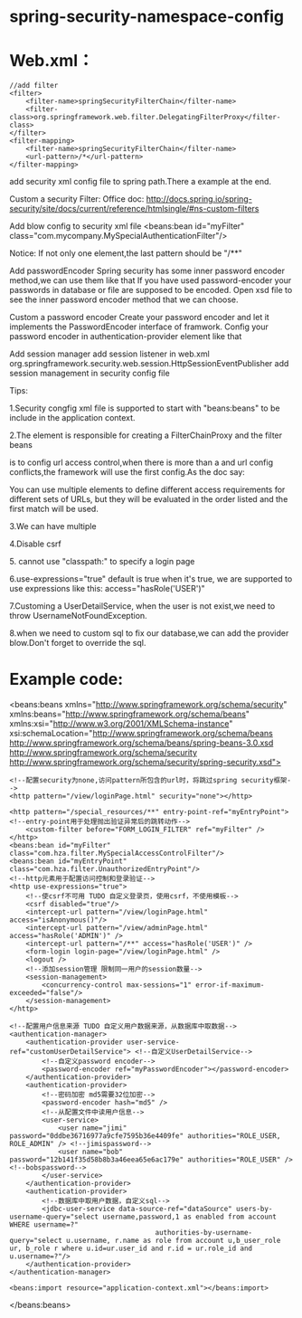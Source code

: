 # spring-security-namespace-config
#  Web.xml：
	//add filter
	<filter>
		<filter-name>springSecurityFilterChain</filter-name>
		<filter-class>org.springframework.web.filter.DelegatingFilterProxy</filter-class>
	</filter>
	<filter-mapping>
		<filter-name>springSecurityFilterChain</filter-name>
		<url-pattern>/*</url-pattern>
	</filter-mapping>

add security xml config file to spring path.There a example at the end.

Custom a security Filter:
Office doc: http://docs.spring.io/spring-security/site/docs/current/reference/htmlsingle/#ns-custom-filters

Add blow config to security xml file
<http>
<custom-filter before="FORM_LOGIN_FILTER" ref="myFilter" />
</http>
<beans:bean id="myFilter" class="com.mycompany.MySpecialAuthenticationFilter"/>

Notice: If not only one <http> element,the last <http> pattern should be "/**"

Add passwordEncoder
Spring security has some inner password encoder method,we can use them like that
<password-encoder hash="md5" />
If you have used password-encoder your passwords in database or file are supposed to be encoded.
Open xsd file to see the inner password encoder method that we can choose.

Custom a password encoder
Create your password encoder and let it implements the PasswordEncoder interface of framwork.
Config your password encoder in authentication-provider element like that
<authentication-provider user-service-ref="customUserDetailService"> <!--自定义UserDetailService-->
            <!--自定义password encoder-->
            <password-encoder ref="myPasswordEncoder"></password-encoder>
        </authentication-provider>

Add session manager
add session listener in web.xml
  <listener>
    <listener-class>org.springframework.security.web.session.HttpSessionEventPublisher</listener-class>
  </listener>
add session management in security config file
	<session-management>
            <concurrency-control max-sessions="1" error-if-maximum-exceeded="false"/>
        </session-management>

Tips:

1.Security congfig xml file is supported to start with "beans:beans" to be include in the application context.

2.The <http> element is responsible for creating a FilterChainProxy and the filter beans

<intercept-url> is to config url access control,when there is more than a <intercept-url> and url config conflicts,the framework will use the first config.As the doc say:

You can use multiple <intercept-url> elements to define different access requirements for different sets of URLs, but they will be evaluated in the order listed and the first match will be used. 

3.We can have multiple <authentication-provider>

4.Disable csrf 
<csrf disabled="true"/>

5.<form-login login-page="/view/loginPage.html"/>
cannot use "classpath:" to specify a login page

6.use-expressions="true" default is true 
when it's true, we are supported to use expressions like this: access="hasRole('USER')"

7.Customing a UserDetailService, when the user is not exist,we need to throw UsernameNotFoundException.

8.when we need to custom sql to fix our database,we can add the provider blow.Don't forget to override the sql.
<authentication-provider>
            <!--数据库中取用户数据，自定义sql-->
            <jdbc-user-service data-source-ref="dataSource" users-by-username-query="select username,password,1 as enabled from account WHERE username=?"
                                        authorities-by-username-query="select u.username, r.name as role from account u,b_user_role ur, b_role r where u.id=ur.user_id and r.id = ur.role_id and u.username=?"/>
        </authentication-provider>



# Example code:
<beans:beans xmlns="http://www.springframework.org/schema/security"
             xmlns:beans="http://www.springframework.org/schema/beans"
             xmlns:xsi="http://www.w3.org/2001/XMLSchema-instance"
             xsi:schemaLocation="http://www.springframework.org/schema/beans
        http://www.springframework.org/schema/beans/spring-beans-3.0.xsd
        http://www.springframework.org/schema/security
		http://www.springframework.org/schema/security/spring-security.xsd">

    <!--配置security为none,访问pattern所包含的url时，将跳过spring security框架-->
    <http pattern="/view/loginPage.html" security="none"></http>

    <http pattern="/special_resources/**" entry-point-ref="myEntryPoint">  <!--entry-point用于处理抛出验证异常后的跳转动作-->
        <custom-filter before="FORM_LOGIN_FILTER" ref="myFilter" />
    </http>
    <beans:bean id="myFilter" class="com.hza.filter.MySpecialAccessControlFilter"/>
    <beans:bean id="myEntryPoint" class="com.hza.filter.UnauthorizedEntryPoint"/>
    <!--http元素用于配置访问控制和登录验证-->
    <http use-expressions="true">
        <!--使csrf不可用 TUDO 自定义登录页，使用csrf，不使用模板-->
        <csrf disabled="true"/>
        <intercept-url pattern="/view/loginPage.html" access="isAnonymous()"/>
        <intercept-url pattern="/view/adminPage.html" access="hasRole('ADMIN')" />
        <intercept-url pattern="/**" access="hasRole('USER')" />
        <form-login login-page="/view/loginPage.html" />
        <logout />
        <!--添加session管理 限制同一用户的session数量-->
        <session-management>
            <concurrency-control max-sessions="1" error-if-maximum-exceeded="false"/>
        </session-management>
    </http>

    <!--配置用户信息来源 TUDO 自定义用户数据来源，从数据库中取数据-->
    <authentication-manager>
        <authentication-provider user-service-ref="customUserDetailService"> <!--自定义UserDetailService-->
            <!--自定义password encoder-->
            <password-encoder ref="myPasswordEncoder"></password-encoder>
        </authentication-provider>
        <authentication-provider>
            <!--密码加密 md5需要32位加密-->
            <password-encoder hash="md5" />
            <!--从配置文件中读用户信息-->
            <user-service>
                <user name="jimi" password="0ddbe36716977a9cfe7595b36e4409fe" authorities="ROLE_USER, ROLE_ADMIN" /> <!--jimispassword-->
                <user name="bob" password="12b141f35d58b8b3a46eea65e6ac179e" authorities="ROLE_USER" /> <!--bobspassword-->
            </user-service>
        </authentication-provider>
        <authentication-provider>
            <!--数据库中取用户数据，自定义sql-->
            <jdbc-user-service data-source-ref="dataSource" users-by-username-query="select username,password,1 as enabled from account WHERE username=?"
                                        authorities-by-username-query="select u.username, r.name as role from account u,b_user_role ur, b_role r where u.id=ur.user_id and r.id = ur.role_id and u.username=?"/>
        </authentication-provider>
    </authentication-manager>

    <beans:import resource="application-context.xml"></beans:import>

</beans:beans>
